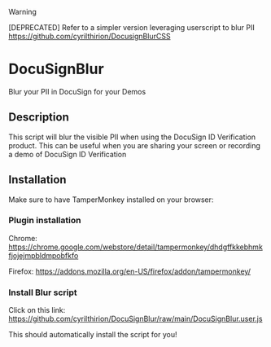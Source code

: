 > [!WARNING]  
> [DEPRECATED] Refer to a simpler version leveraging userscript to blur PII https://github.com/cyrilthirion/DocusignBlurCSS


# DocuSignBlur
Blur your PII in DocuSign for your Demos

## Description
This script will blur the visible PII when using the DocuSign ID Verification product.
This can be useful when you are sharing your screen or recording a demo of DocuSign ID Verification

## Installation
Make sure to have TamperMonkey installed on your browser:

### Plugin installation
Chrome: https://chrome.google.com/webstore/detail/tampermonkey/dhdgffkkebhmkfjojejmpbldmpobfkfo

Firefox: https://addons.mozilla.org/en-US/firefox/addon/tampermonkey/

### Install Blur script
Click on this link: https://github.com/cyrilthirion/DocuSignBlur/raw/main/DocuSignBlur.user.js

This should automatically install the script for you!
